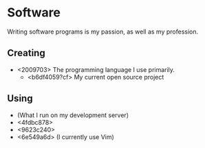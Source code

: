 # Software 

Writing software programs is my passion, as well as my profession.

## Creating

* <2009703> The programming language I use primarily. 
  * <b6df4059?cf> My current open source project

## Using

* <c7170724> (What I run on my development server)
* <4fdbc878>
* <9623c240>
* <6e549a6d> (I currently use Vim)
